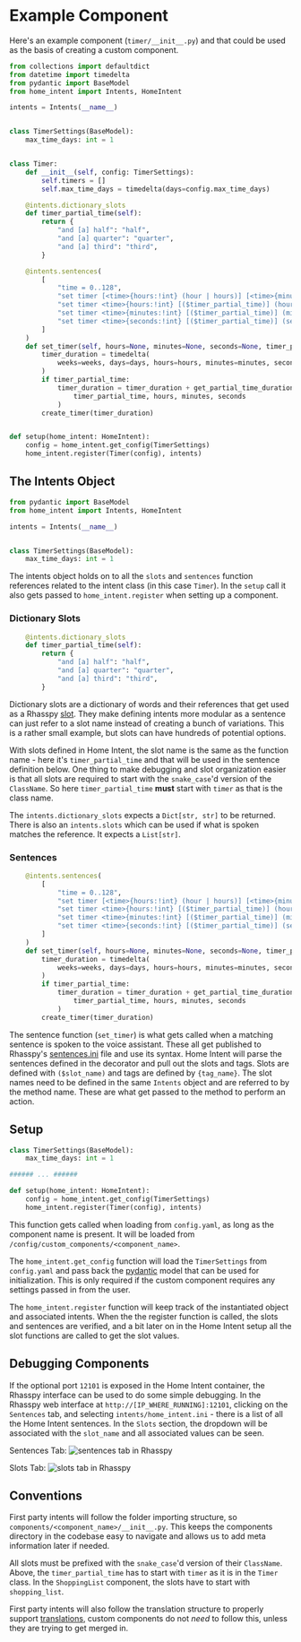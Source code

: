 # Example Component
Here's an example component (`timer/__init__.py`) and that could be used as the basis of creating a custom component.

```python
from collections import defaultdict
from datetime import timedelta
from pydantic import BaseModel
from home_intent import Intents, HomeIntent

intents = Intents(__name__)


class TimerSettings(BaseModel):
    max_time_days: int = 1


class Timer:
    def __init__(self, config: TimerSettings):
        self.timers = []
        self.max_time_days = timedelta(days=config.max_time_days)

    @intents.dictionary_slots
    def timer_partial_time(self):
        return {
            "and [a] half": "half",
            "and [a] quarter": "quarter",
            "and [a] third": "third",
        }

    @intents.sentences(
        [
            "time = 0..128",
            "set timer [<time>{hours:!int} (hour | hours)] [<time>{minutes:!int} (minute | minutes)] [<time>{seconds:!int} (second | seconds)]"
            "set timer <time>{hours:!int} [($timer_partial_time)] (hour | hours)",
            "set timer <time>{minutes:!int} [($timer_partial_time)] (minute | minutes)",
            "set timer <time>{seconds:!int} [($timer_partial_time)] (second | seconds)",
        ]
    )
    def set_timer(self, hours=None, minutes=None, seconds=None, timer_partial_time=None):
        timer_duration = timedelta(
            weeks=weeks, days=days, hours=hours, minutes=minutes, seconds=seconds
        )
        if timer_partial_time:
            timer_duration = timer_duration + get_partial_time_duration(
                timer_partial_time, hours, minutes, seconds
            )
        create_timer(timer_duration)


def setup(home_intent: HomeIntent):
    config = home_intent.get_config(TimerSettings)
    home_intent.register(Timer(config), intents)

```

## The Intents Object
```python hl_lines="4"
from pydantic import BaseModel
from home_intent import Intents, HomeIntent

intents = Intents(__name__)


class TimerSettings(BaseModel):
    max_time_days: int = 1
```

The intents object holds on to all the `slots` and `sentences` function references related to the intent class (in this case `Timer`). In the `setup` call it also gets passed to `home_intent.register` when setting up a component.

### Dictionary Slots
```python
    @intents.dictionary_slots
    def timer_partial_time(self):
        return {
            "and [a] half": "half",
            "and [a] quarter": "quarter",
            "and [a] third": "third",
        }
```
Dictionary slots are a dictionary of words and their references that get used as a Rhasspy [slot](https://rhasspy.readthedocs.io/en/latest/training/#slots-lists). They make defining intents more modular as a sentence can just refer to a slot name instead of creating a bunch of variations. This is a rather small example, but slots can have hundreds of potential options.

With slots defined in Home Intent, the slot name is the same as the function name - here it's `timer_partial_time` and that will be used in the sentence definition below. One thing to make debugging and slot organization easier is that all slots are required to start with the `snake_case`'d version of the `ClassName`. So here `timer_partial_time` **must** start with `timer` as that is the class name.

The `intents.dictionary_slots` expects a `Dict[str, str]` to be returned. There is also an `intents.slots` which can be used if what is spoken matches the reference. It expects a `List[str]`.

### Sentences
```python
    @intents.sentences(
        [
            "time = 0..128",
            "set timer [<time>{hours:!int} (hour | hours)] [<time>{minutes:!int} (minute | minutes)] [<time>{seconds:!int} (second | seconds)]"
            "set timer <time>{hours:!int} [($timer_partial_time)] (hour | hours)",
            "set timer <time>{minutes:!int} [($timer_partial_time)] (minute | minutes)",
            "set timer <time>{seconds:!int} [($timer_partial_time)] (second | seconds)",
        ]
    )
    def set_timer(self, hours=None, minutes=None, seconds=None, timer_partial_time=None):
        timer_duration = timedelta(
            weeks=weeks, days=days, hours=hours, minutes=minutes, seconds=seconds
        )
        if timer_partial_time:
            timer_duration = timer_duration + get_partial_time_duration(
                timer_partial_time, hours, minutes, seconds
            )
        create_timer(timer_duration)

```
The sentence function (`set_timer`) is what gets called when a matching sentence is spoken to the voice assistant. These all get published to Rhasspy's [sentences.ini](https://rhasspy.readthedocs.io/en/latest/training/#sentencesini) file and use its syntax. Home Intent will parse the sentences defined in the decorator and pull out the slots and tags. Slots are defined with `($slot_name)` and tags are defined by `{tag_name}`. The slot names need to be defined in the same `Intents` object and are referred to by the method name. These are what get passed to the method to perform an action.


## Setup

```python
class TimerSettings(BaseModel):
    max_time_days: int = 1

###### ... ######

def setup(home_intent: HomeIntent):
    config = home_intent.get_config(TimerSettings)
    home_intent.register(Timer(config), intents)
```

This function gets called when loading from `config.yaml`, as long as the component name is present. It will be loaded from `/config/custom_components/<component_name>`.

The `home_intent.get_config` function will load the `TimerSettings` from `config.yaml` and pass back the [pydantic](https://pydantic-docs.helpmanual.io/) model that can be used for initialization. This is only required if the custom component requires any settings passed in from the user.

The `home_intent.register` function will keep track of the instantiated object and associated intents. When the the register function is called, the slots and sentences are verified, and a bit later on in the Home Intent setup all the slot functions are called to get the slot values.

## Debugging Components
If the optional port `12101` is exposed in the Home Intent container, the Rhasspy interface can be used to do some simple debugging. In the Rhasspy web interface at `http://[IP_WHERE_RUNNING]:12101`, clicking on the `Sentences` tab, and selecting `intents/home_intent.ini` - there is a list of all the Home Intent sentences. In the `Slots` section, the dropdown will be associated with the `slot_name` and all associated values can be seen.

Sentences Tab:
![sentences tab in Rhasspy](../../../img/rhasspy-ui/sentences.png)

Slots Tab:
![slots tab in Rhasspy](../../../img/rhasspy-ui/slots.png)


## Conventions
First party intents will follow the folder importing structure, so `components/<component_name>/__init__.py`. This keeps the components directory in the codebase easy to navigate and allows us to add meta information later if needed.

All slots must be prefixed with the `snake_case`'d version of their `ClassName`. Above, the `timer_partial_time` has to start with `timer` as it is in the `Timer` class. In the `ShoppingList` component, the slots have to start with `shopping_list`.

First party intents will also follow the translation structure to properly support [translations](../translations/developing-translations.md), custom components do not _need_ to follow this, unless they are trying to get merged in.
